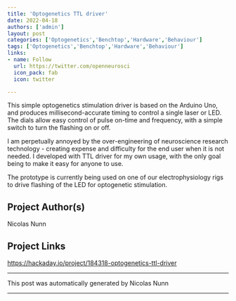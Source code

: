 ```yaml
---
title: 'Optogenetics TTL driver'
date: 2022-04-18
authors: ['admin']
layout: post
categories: ['Optogenetics','Benchtop','Hardware','Behaviour']
tags: ['Optogenetics','Benchtop','Hardware','Behaviour']
links:
- name: Follow
  url: https://twitter.com/openneurosci
  icon_pack: fab
  icon: twitter

---
```

This simple optogenetics stimulation driver is based on the Arduino Uno, and produces millisecond-accurate timing to control a single laser or LED. The dials allow easy control of pulse on-time and frequency, with a simple switch to turn the flashing on or off.

I am perpetually annoyed by the over-engineering of neuroscience research technology - creating expense and difficulty for the end user when it is not needed. I developed with TTL driver for my own usage, with the only goal being to make it easy for anyone to use. 

The prototype is currently being used on one of our electrophysiology rigs to drive flashing of the LED for optogenetic stimulation.
## Project Author(s)
Nicolas Nunn
## Project Links
https://hackaday.io/project/184318-optogenetics-ttl-driver
***
This post was automatically generated by
Nicolas Nunn
***
